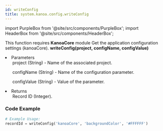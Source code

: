 ```yaml
---
id: writeConfig
title: system.kanoa.config.writeConfig
---
```


import PurpleBox from '@site/src/components/PurpleBox';
import HeaderBox from '@site/src/components/HeaderBox';

<PurpleBox>This function requires <b>KanoaCore</b> module</PurpleBox>
<HeaderBox header="Description">Get the application configuration settings (kanoaCore).</HeaderBox>
<HeaderBox header="Syntax">
    <b>writeConfig(project, configName, configValue)</b>
    <li>Parameters <br />
        <ul>project (String) - Name of the associated project.</ul>
        <ul>configName (String) - Name of the configuration parameter.</ul>
        <ul>configValue (String) - Value of the parameter.</ul>
    </li>
    <li>Returns <br />
        <ul>Record ID (Integer).</ul>
    </li>
</HeaderBox>

### Code Example

```python
# Example Usage:
recordId = writeConfig('kanoaCore', 'backgroundColor', '#FFFFFF')
